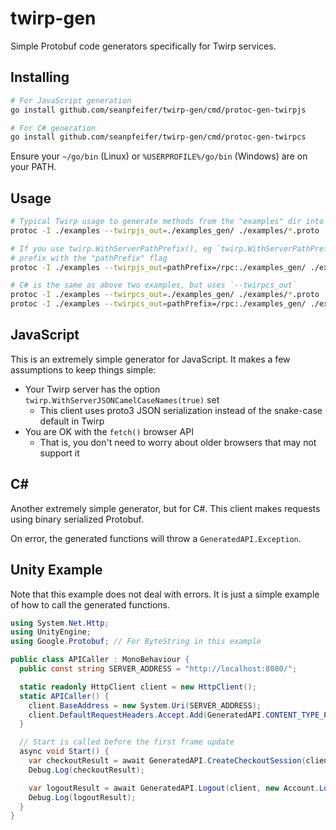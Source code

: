 # twirp-gen

Simple Protobuf code generators specifically for Twirp services.

## Installing

```sh
# For JavaScript generation
go install github.com/seanpfeifer/twirp-gen/cmd/protoc-gen-twirpjs

# For C# generation
go install github.com/seanpfeifer/twirp-gen/cmd/protoc-gen-twirpcs
```

Ensure your `~/go/bin` (Linux) or `%USERPROFILE%/go/bin` (Windows) are on your PATH.

## Usage

```sh
# Typical Twirp usage to generate methods from the "examples" dir into "./examples_gen/generated.js"
protoc -I ./examples --twirpjs_out=./examples_gen/ ./examples/*.proto

# If you use twirp.WithServerPathPrefix(), eg `twirp.WithServerPathPrefix("/rpc")`, you can specify the
# prefix with the "pathPrefix" flag
protoc -I ./examples --twirpjs_out=pathPrefix=/rpc:./examples_gen/ ./examples/*.proto

# C# is the same as above two examples, but uses `--twirpcs_out`
protoc -I ./examples --twirpcs_out=./examples_gen/ ./examples/*.proto
protoc -I ./examples --twirpcs_out=pathPrefix=/rpc:./examples_gen/ ./examples/*.proto
```

## JavaScript

This is an extremely simple generator for JavaScript. It makes a few assumptions to keep things simple:

* Your Twirp server has the option `twirp.WithServerJSONCamelCaseNames(true)` set
  * This client uses proto3 JSON serialization instead of the snake-case default in Twirp
* You are OK with the `fetch()` browser API
  * That is, you don't need to worry about older browsers that may not support it

## C#

Another extremely simple generator, but for C#. This client makes requests using binary serialized Protobuf.

On error, the generated functions will throw a `GeneratedAPI.Exception`.

## Unity Example

Note that this example does not deal with errors. It is just a simple example of how to call the generated functions.

```cs
using System.Net.Http;
using UnityEngine;
using Google.Protobuf; // For ByteString in this example

public class APICaller : MonoBehaviour {
  public const string SERVER_ADDRESS = "http://localhost:8080/";

  static readonly HttpClient client = new HttpClient();
  static APICaller() {
    client.BaseAddress = new System.Uri(SERVER_ADDRESS);
    client.DefaultRequestHeaders.Accept.Add(GeneratedAPI.CONTENT_TYPE_PROTOBUF);
  }

  // Start is called before the first frame update
  async void Start() {
    var checkoutResult = await GeneratedAPI.CreateCheckoutSession(client, new Shop.CheckoutRequest { ItemId = "item_cool_stuff" });
    Debug.Log(checkoutResult);

    var logoutResult = await GeneratedAPI.Logout(client, new Account.LogoutRequest { AccountId = 42, Token = ByteString.CopyFrom(new byte[]{1,2,3,4,5}) });
    Debug.Log(logoutResult);
  }
}
```
